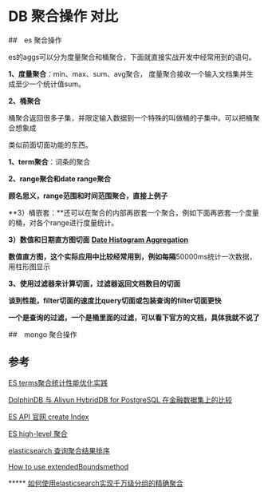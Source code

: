 # DB 聚合操作 对比

##　es 聚合操作

es的aggs可以分为度量聚合和桶聚合，下面就直接实战开发中经常用到的语句。

**1、度量聚合**：min、max、sum、avg聚合， 度量聚合接收一个输入文档集并生成至少一个统计值sum。

**2、桶聚合**

桶聚合返回很多子集，并限定输入数据到一个特殊的叫做桶的子集中。可以把桶聚合想象成

类似前面切面功能的东西。

**1、term聚合**：词条的聚合

**2、range聚合和date range聚合**

**顾名思义，range范围和时间范围聚合，直接上例子**

**3）桶嵌套：**还可以在聚合的内部再嵌套一个聚合，例如下面再嵌套一个度量的桶，对各个range进行度量统计。

**3）数值和日期直方图切面** **[Date Histogram Aggregation](https://link.zhihu.com/?target=https%3A//www.elastic.co/guide/en/elasticsearch/reference/current/search-aggregations-bucket-datehistogram-aggregation.html)**

**数值直方图，这个实际应用中比较经常用到，例如每隔**50000ms统计一次数据，用柱形图显示

**3、使用过滤器来计算切面，过滤器返回文档数目的切面**

**谈到性能，filter切面的速度比query切面或包装查询的filter切面更快**

**一个是查询的过滤，一个是桶里面的过滤，可以看下官方的文档，具体我就不说了**

##　mongo 聚合操作

## 参考

[ES terms聚合统计性能优化实践](https://blog.csdn.net/aaronjcq/article/details/81511224)

[DolphinDB 与 Aliyun HybridDB for PostgreSQL 在金融数据集上的比较](https://xie.infoq.cn/article/eea1d55a9dd4dcbd0536a7d87)

[ES API 官网 create Index](https://www.elastic.co/guide/en/elasticsearch/reference/current/indices-create-index.html)

[ES high-level 聚合 ](https://www.elastic.co/guide/en/elasticsearch/client/java-rest/current/java-rest-high-search.html)

[elasticsearch 查询聚合结果排序](https://blog.csdn.net/zhangkang65/article/details/79163005?utm_medium=distribute.pc_relevant_t0.none-task-blog-BlogCommendFromBaidu-1.control&depth_1-utm_source=distribute.pc_relevant_t0.none-task-blog-BlogCommendFromBaidu-1.control)

[How to use extendedBoundsmethod](https://www.codota.com/code/java/methods/org.elasticsearch.search.aggregations.bucket.histogram.DateHistogramAggregationBuilder/extendedBounds)

*****  [如何使用elasticsearch实现千万级分组的精确聚合](https://bbs.huaweicloud.com/blogs/180535)



